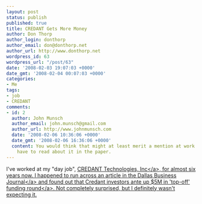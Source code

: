 ```yaml
---
layout: post
status: publish
published: true
title: CREDANT Gets More Money
author: Don Thorp
author_login: donthorp
author_email: don@donthorp.net
author_url: http://www.donthorp.net
wordpress_id: 63
wordpress_url: "/post/63"
date: '2008-02-03 19:07:03 +0000'
date_gmt: '2008-02-04 00:07:03 +0000'
categories:
- Me
tags:
- job
- CREDANT
comments:
- id: 2
  author: John Munsch
  author_email: john.munsch@gmail.com
  author_url: http://www.johnmunsch.com
  date: '2008-02-06 10:36:06 +0000'
  date_gmt: '2008-02-06 16:36:06 +0000'
  content: You would think that might at least merit a mention at work so you didn't
    have to read about it in the paper.
---
```

<p>I've worked at my "day job", <a href="http:&#47;&#47;www.credant.com" target"_blank">CREDANT Technologies, Inc<&#47;a>, for almost six years now. I happened to run across an article in the <a href="http:&#47;&#47;www.bizjournals.com&#47;dallas&#47;" target="_blank">Dallas Business Journal<&#47;a> and found out that <a href="http:&#47;&#47;www.bizjournals.com&#47;dallas&#47;stories&#47;2008&#47;01&#47;28&#47;newscolumn4.html?b=1201496400^1581658" target="_blank">Credant investors ante up $5M in 'top-off' funding round<&#47;a>. Not completely surprised, but I definitely wasn't expecting it.</p>
